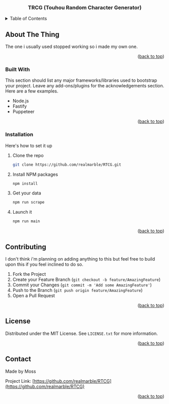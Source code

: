 
<a name="readme-top"></a>
  <h3 align="center">TRCG (Touhou Random Character Generator)</h3>

<!-- TABLE OF CONTENTS -->
<details>
  <summary>Table of Contents</summary>
  <ol>
    <li>
      <a href="#about-the-project">About The Project</a>
      <ul>
        <li><a href="#built-with">Built With</a></li>
      </ul>
    </li>
    <li><a href="#installation">Installation</a></li>
    <li><a href="#contributing">Contributing</a></li>
    <li><a href="#license">License</a></li>
    <li><a href="#contact">Contact</a></li>
  </ol>
</details>




## About The Thing

The one i usually used stopped working so i made my own one.


<p align="right">(<a href="#readme-top">back to top</a>)</p>



### Built With

This section should list any major frameworks/libraries used to bootstrap your project. Leave any add-ons/plugins for the acknowledgements section. Here are a few examples.

* Node.js
* Fastify
* Puppeteer
<p align="right">(<a href="#readme-top">back to top</a>)</p>


### Installation

Here's how to set it up

1. Clone the repo
   ```sh
   git clone https://github.com/realmarble/RTCG.git
   ```
2. Install NPM packages
   ```sh
   npm install
   ```
3. Get your data
   ```js
   npm run scrape
   ```
3. Launch it
   ```js
   npm run main
   ```

<p align="right">(<a href="#readme-top">back to top</a>)</p>

<!-- CONTRIBUTING -->
## Contributing

I don't think i'm planning on adding anything to this but feel free to build upon this if you feel inclined to do so.
1. Fork the Project
2. Create your Feature Branch (`git checkout -b feature/AmazingFeature`)
3. Commit your Changes (`git commit -m 'Add some AmazingFeature'`)
4. Push to the Branch (`git push origin feature/AmazingFeature`)
5. Open a Pull Request

<p align="right">(<a href="#readme-top">back to top</a>)</p>



<!-- LICENSE -->
## License

Distributed under the MIT License. See `LICENSE.txt` for more information.

<p align="right">(<a href="#readme-top">back to top</a>)</p>



<!-- CONTACT -->
## Contact

Made by Moss

Project Link: [https://github.com/realmarble/RTCG](https://github.com/realmarble/RTCG)

<p align="right">(<a href="#readme-top">back to top</a>)</p>